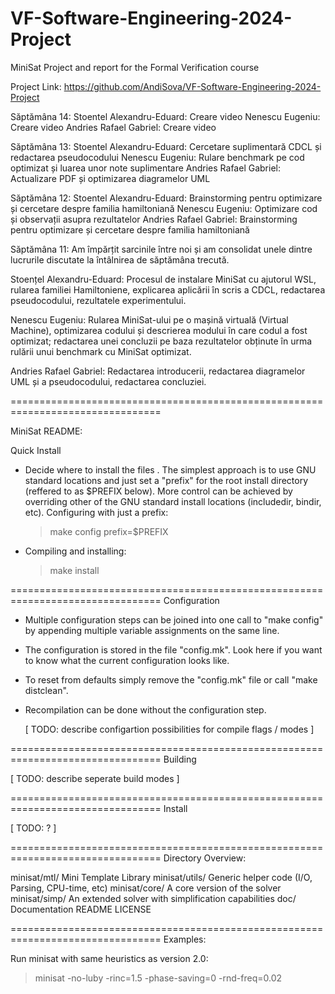 # VF-Software-Engineering-2024-Project
MiniSat Project and report for the Formal Verification course

Project Link: https://github.com/AndiSova/VF-Software-Engineering-2024-Project

Săptămâna 14:
Stoentel Alexandru-Eduard: Creare video
Nenescu Eugeniu: Creare video
Andries Rafael Gabriel: Creare video

Săptămâna 13:
Stoentel Alexandru-Eduard: Cercetare suplimentară CDCL și redactarea pseudocodului
Nenescu Eugeniu: Rulare benchmark pe cod optimizat și luarea unor note suplimentare
Andries Rafael Gabriel: Actualizare PDF și optimizarea diagramelor UML

Săptămâna 12:
Stoentel Alexandru-Eduard: Brainstorming pentru optimizare și cercetare despre familia hamiltoniană
Nenescu Eugeniu: Optimizare cod și observații asupra rezultatelor
Andries Rafael Gabriel: Brainstorming pentru optimizare și cercetare despre familia hamiltoniană

Săptămâna 11:
Am împărțit sarcinile între noi și am consolidat unele dintre lucrurile discutate la întâlnirea de săptămâna trecută.


Stoențel Alexandru-Eduard: Procesul de instalare MiniSat cu ajutorul WSL, rularea familiei Hamiltoniene, explicarea aplicării în scris a CDCL, redactarea pseudocodului, rezultatele experimentului.

Nenescu Eugeniu: Rularea MiniSat-ului pe o mașină virtuală (Virtual Machine), optimizarea codului și descrierea modului în care codul a fost optimizat; redactarea unei concluzii pe baza rezultatelor obținute în urma rulării unui benchmark cu MiniSat optimizat.

Andries Rafael Gabriel: Redactarea introducerii, redactarea diagramelor UML și a pseudocodului, redactarea concluziei.

================================================================================

MiniSat README: 

Quick Install

- Decide where to install the files . The simplest approach is to use
  GNU standard locations and just set a "prefix" for the root install
  directory (reffered to as $PREFIX below). More control can be
  achieved by overriding other of the GNU standard install locations
  (includedir, bindir, etc). Configuring with just a prefix:

  > make config prefix=$PREFIX

- Compiling and installing:

  > make install

================================================================================
Configuration

- Multiple configuration steps can be joined into one call to "make
  config" by appending multiple variable assignments on the same line.

- The configuration is stored in the file "config.mk". Look here if
  you want to know what the current configuration looks like.

- To reset from defaults simply remove the "config.mk" file or call
  "make distclean".

- Recompilation can be done without the configuration step.

  [ TODO: describe configartion possibilities for compile flags / modes ]

================================================================================
Building

  [ TODO: describe seperate build modes ]

================================================================================
Install

  [ TODO: ? ]

================================================================================
Directory Overview:

minisat/mtl/            Mini Template Library
minisat/utils/          Generic helper code (I/O, Parsing, CPU-time, etc)
minisat/core/           A core version of the solver
minisat/simp/           An extended solver with simplification capabilities
doc/                    Documentation
README
LICENSE

================================================================================
Examples:

Run minisat with same heuristics as version 2.0:

> minisat <cnf-file> -no-luby -rinc=1.5 -phase-saving=0 -rnd-freq=0.02
